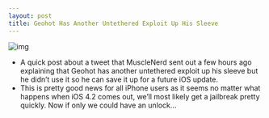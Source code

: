 ```yaml
---
layout: post
title: Geohot Has Another Untethered Exploit Up His Sleeve
---
```

![img](http://media.idownloadblog.com/wp-content/uploads/2010/10/Geohot-Untethered-Exploit.png)
* A quick post about a tweet that MuscleNerd sent out a few hours ago explaining that Geohot has another untethered exploit up his sleeve but he didn’t use it so he can save it up for a future iOS update.
* This is pretty good news for all iPhone users as it seems no matter what happens when iOS 4.2 comes out, we’ll most likely get a jailbreak pretty quickly. Now if only we could have an unlock…

